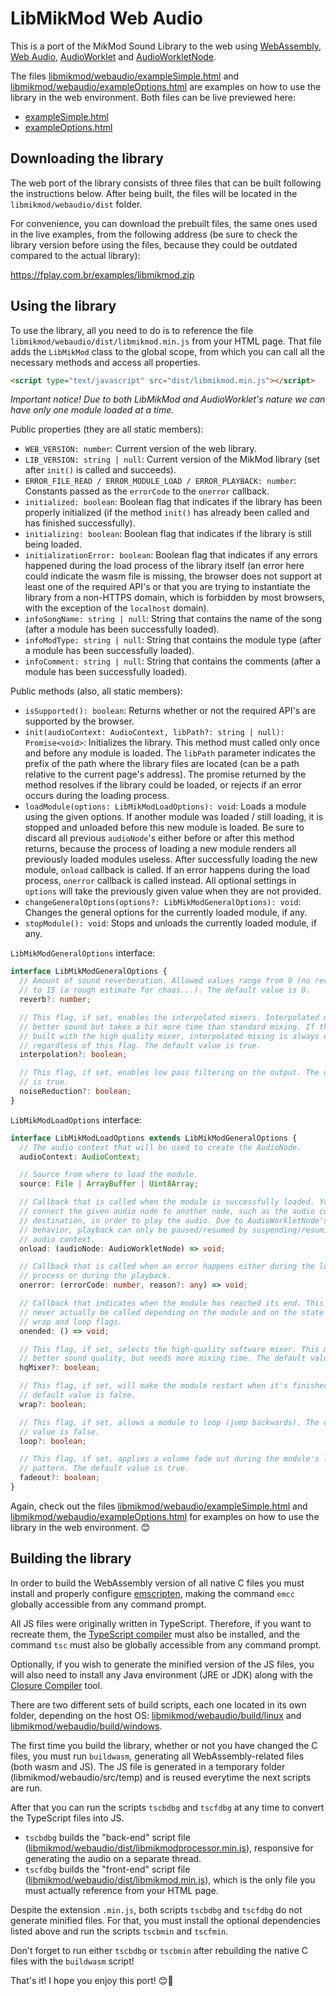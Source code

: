 LibMikMod Web Audio
===================

This is a port of the MikMod Sound Library to the web using [WebAssembly](https://developer.mozilla.org/en-US/docs/WebAssembly), [Web Audio](https://developer.mozilla.org/en-US/docs/Web/API/Web_Audio_API), [AudioWorklet](https://developer.mozilla.org/en-US/docs/Web/API/AudioWorklet) and [AudioWorkletNode](https://developer.mozilla.org/en-US/docs/Web/API/AudioWorkletNode).

The files [libmikmod/webaudio/exampleSimple.html](https://github.com/carlosrafaelgn/mikmod/blob/master/libmikmod/webaudio/exampleSimple.html) and [libmikmod/webaudio/exampleOptions.html](https://github.com/carlosrafaelgn/mikmod/blob/master/libmikmod/webaudio/exampleOptions.html) are examples on how to use the library in the web environment. Both files can be live previewed here:

- [exampleSimple.html](https://fplay.com.br/examples/exampleSimple.html)
- [exampleOptions.html](https://fplay.com.br/examples/exampleOptions.html)

Downloading the library
-----------------------

The web port of the library consists of three files that can be built following the instructions below. After being built, the files will be located in the `libmikmod/webaudio/dist` folder.

For convenience, you can download the prebuilt files, the same ones used in the live examples, from the following address (be sure to check the library version before using the files, because they could be outdated compared to the actual library):

https://fplay.com.br/examples/libmikmod.zip

Using the library
-----------------

To use the library, all you need to do is to reference the file `libmikmod/webaudio/dist/libmikmod.min.js` from your HTML page. That file adds the `LibMikMod` class to the global scope, from which you can call all the necessary methods and access all properties.

``` html
<script type="text/javascript" src="dist/libmikmod.min.js"></script>
```

*Important notice! Due to both LibMikMod and AudioWorklet's nature we can have only one module loaded at a time.*

Public properties (they are all static members):

- `WEB_VERSION: number`: Current version of the web library.
- `LIB_VERSION: string | null`: Current version of the MikMod library (set after `init()` is called and succeeds).
- `ERROR_FILE_READ / ERROR_MODULE_LOAD / ERROR_PLAYBACK: number`: Constants passed as the `errorCode` to the `onerror` callback.
- `initialized: boolean`: Boolean flag that indicates if the library has been properly initialized (if the method `init()` has already been called and has finished successfully).
- `initializing: boolean`: Boolean flag that indicates if the library is still being loaded.
- `initializationError: boolean`: Boolean flag that indicates if any errors happened during the load process of the library itself (an error here could indicate the wasm file is missing, the browser does not support at least one of the required API's or that you are trying to instantiate the library from a non-HTTPS domain, which is forbidden by most browsers, with the exception of the `localhost` domain).
- `infoSongName: string | null`: String that contains the name of the song (after a module has been successfully loaded).
- `infoModType: string | null`: String that contains the module type (after a module has been successfully loaded).
- `infoComment: string | null`: String that contains the comments (after a module has been successfully loaded).

Public methods (also, all static members):

- `isSupported(): boolean`: Returns whether or not the required API's are supported by the browser.
- `init(audioContext: AudioContext, libPath?: string | null): Promise<void>`: Initializes the library. This method must called only once and before any module is loaded. The `libPath` parameter indicates the prefix of the path where the library files are located (can be a path relative to the current page's address). The promise returned by the method resolves if the library could be loaded, or rejects if an error occurs during the loading process.
- `loadModule(options: LibMikModLoadOptions): void`: Loads a module using the given options. If another module was loaded / still loading, it is stopped and unloaded before this new module is loaded. Be sure to discard all previous `audioNode`'s either before or after this method returns, because the process of loading a new module renders all previously loaded modules useless. After successfully loading the new module, `onload` callback is called. If an error happens during the load process, `onerror` callback is called instead. All optional settings in `options` will take the previously given value when they are not provided.
- `changeGeneralOptions(options?: LibMikModGeneralOptions): void`: Changes the general options for the currently loaded module, if any.
- `stopModule(): void`: Stops and unloads the currently loaded module, if any.

`LibMikModGeneralOptions` interface:

``` ts
interface LibMikModGeneralOptions {
  // Amount of sound reverberation. Allowed values range from 0 (no reverberation)
  // to 15 (a rough estimate for chaos...). The default value is 0.
  reverb?: number;

  // This flag, if set, enables the interpolated mixers. Interpolated mixing gives
  // better sound but takes a bit more time than standard mixing. If the library is
  // built with the high quality mixer, interpolated mixing is always enabled,
  // regardless of this flag. The default value is true.
  interpolation?: boolean;

  // This flag, if set, enables low pass filtering on the output. The default value
  // is true.
  noiseReduction?: boolean;
}
```

`LibMikModLoadOptions` interface:

``` ts
interface LibMikModLoadOptions extends LibMikModGeneralOptions {
  // The audio context that will be used to create the AudioNode.
  audioContext: AudioContext;

  // Source from where to load the module.
  source: File | ArrayBuffer | Uint8Array;

  // Callback that is called when the module is successfully loaded. You must
  // connect the given audio node to another node, such as the audio context's
  // destination, in order to play the audio. Due to AudioWorkletNode's current
  // behavior, playback can only be paused/resumed by suspending/resuming the
  // audio context.
  onload: (audioNode: AudioWorkletNode) => void;

  // Callback that is called when an error happens either during the loading
  // process or during the playback.
  onerror: (errorCode: number, reason?: any) => void;

  // Callback that indicates when the module has reached its end. This could
  // never actually be called depending on the module and on the state of the
  // wrap and loop flags.
  onended: () => void;

  // This flag, if set, selects the high-quality software mixer. This mode yields
  // better sound quality, but needs more mixing time. The default value is true.
  hqMixer?: boolean;

  // This flag, if set, will make the module restart when it's finished. The
  // default value is false.
  wrap?: boolean;

  // This flag, if set, allows a module to loop (jump backwards). The default
  // value is false.
  loop?: boolean;

  // This flag, if set, applies a volume fade out during the module's last
  // pattern. The default value is true.
  fadeout?: boolean;
}
```

Again, check out the files [libmikmod/webaudio/exampleSimple.html](https://github.com/carlosrafaelgn/mikmod/blob/master/libmikmod/webaudio/exampleSimple.html) and [libmikmod/webaudio/exampleOptions.html](https://github.com/carlosrafaelgn/mikmod/blob/master/libmikmod/webaudio/exampleOptions.html) for examples on how to use the library in the web environment. 😊

Building the library
--------------------

In order to build the WebAssembly version of all native C files you must install and properly configure [emscripten](https://emscripten.org), making the command `emcc` globally accessible from any command prompt.

All JS files were originally written in TypeScript. Therefore, if you want to recreate them, the [TypeScript compiler](https://www.npmjs.com/package/typescript) must also be installed, and the command `tsc` must also be globally accessible from any command prompt.

Optionally, if you wish to generate the minified version of the JS files, you will also need to install any Java environment (JRE or JDK) along with the [Closure Compiler](https://developers.google.com/closure/compiler) tool.

There are two different sets of build scripts, each one located in its own folder, depending on the host OS: [libmikmod/webaudio/build/linux](https://github.com/carlosrafaelgn/mikmod/tree/master/libmikmod/webaudio/build/linux) and [libmikmod/webaudio/build/windows](https://github.com/carlosrafaelgn/mikmod/tree/master/libmikmod/webaudio/build/windows).

The first time you build the library, whether or not you have changed the C files, you must run `buildwasm`, generating all WebAssembly-related files (both wasm and JS). The JS file is generated in a temporary folder (libmikmod/webaudio/src/temp) and is reused everytime the next scripts are run.

After that you can run the scripts `tscbdbg` and `tscfdbg` at any time to convert the TypeScript files into JS.

- `tscbdbg` builds the "back-end" script file ([libmikmod/webaudio/dist/libmikmodprocessor.min.js](https://github.com/carlosrafaelgn/mikmod/blob/master/libmikmod/webaudio/dist/libmikmodprocessor.min.js)), responsive for generating the audio on a separate thread.
- `tscfdbg` builds the "front-end" script file ([libmikmod/webaudio/dist/libmikmod.min.js](https://github.com/carlosrafaelgn/mikmod/blob/master/libmikmod/webaudio/dist/libmikmod.min.js)), which is the only file you must actually reference from your HTML page.

Despite the extension `.min.js`, both scripts `tscbdbg` and `tscfdbg` do not generate minified files. For that, you must install the optional dependencies listed above and run the scripts `tscbmin` and `tscfmin`.

Don't forget to run either `tscbdbg` or `tscbmin` after rebuilding the native C files with the `buildwasm` script!

That's it! I hope you enjoy this port! 😊🙏
